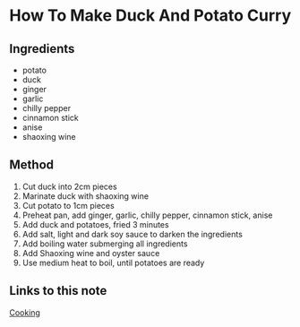 # How To Make Duck And Potato Curry 

## Ingredients

- potato
- duck
- ginger
- garlic
- chilly pepper
- cinnamon stick
- anise
- shaoxing wine


## Method

1. Cut duck into 2cm pieces
1. Marinate duck with shaoxing wine
1. Cut potato to 1cm pieces
1. Preheat pan, add ginger, garlic, chilly pepper, cinnamon stick, anise
1. Add duck and potatoes, fried 3 minutes
1. Add salt, light and dark soy sauce to darken the ingredients
1. Add boiling water submerging all ingredients
1. Add Shaoxing wine and oyster sauce
1. Use medium heat to boil, until potatoes are ready
## Links to this note

[Cooking](cooking.md)

